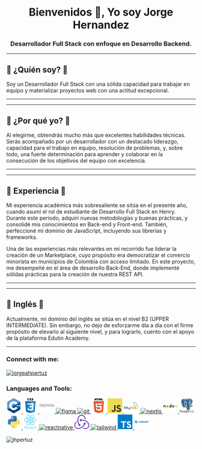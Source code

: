 <h1 align="center">Bienvenidos 👋, Yo soy Jorge Hernandez</h1>
<h3 align="center"> Desarrollador Full Stack con enfoque en Desarrollo Backend.</h3>
<hr>
<h2>📄 ¿Quién soy? 📄</h2>
<p>Soy un Desarrollador Full Stack con una sólida capacidad para trabajar en equipo y materializar proyectos web con una actitud excepcional.</p>
<hr>

<hr>
<h2>📌 ¿Por qué yo? 📌</h2>
<p>Al elegirme, obtendrás mucho más que excelentes habilidades técnicas. Serás acompañado por un desarrollador con un destacado liderazgo, capacidad para el trabajo en equipo, resolución de problemas, y, sobre todo, una fuerte determinación para aprender y colaborar en la consecución de los objetivos del equipo con excelencia.</p>
<hr>
<hr>
<h2>🚀 Experiencia 🚀</h2>
<p>Mi experiencia académica más sobresaliente se sitúa en el presente año, cuando asumí el rol de estudiante de Desarrollo Full Stack en Henry. Durante este periodo, adquirí nuevas metodologías y buenas prácticas, y consolidé mis conocimientos en Back-end y Front-end. También, perfeccioné mi dominio de JavaScript, incluyendo sus librerías y frameworks.

Una de las experiencias más relevantes en mi recorrido fue liderar la creación de un Marketplace, cuyo propósito era democratizar el comercio minorista en municipios de Colombia con acceso limitado. En este proyecto, me desempeñé en el área de desarrollo Back-End, donde implementé sólidas prácticas para la creación de nuestra REST API.</p>
<hr>
<hr>
<h2>📖 Inglés 📖</h2>
<p>Actualmente, mi dominio del inglés se sitúa en el nivel B2 (UPPER INTERMEDIATE). Sin embargo, no dejo de esforzarme día a día con el firme propósito de elevarlo al siguiente nivel, y para lograrlo, cuento con el apoyo de la plataforma Edutin Academy.</p>
<hr>


<h3 align="left">Connect with me:</h3>
<p align="left">
<a href="https://linkedin.com/in/jorgeahpertuz" target="blank"><img align="center" src="https://raw.githubusercontent.com/rahuldkjain/github-profile-readme-generator/master/src/images/icons/Social/linked-in-alt.svg" alt="jorgeahpertuz" height="30" width="40" /></a>
</p>

<h3 align="left">Languages and Tools:</h3>
<p align="left"> <a href="https://www.w3schools.com/cpp/" target="_blank" rel="noreferrer"> <img src="https://raw.githubusercontent.com/devicons/devicon/master/icons/cplusplus/cplusplus-original.svg" alt="cplusplus" width="40" height="40"/> </a> <a href="https://www.w3schools.com/css/" target="_blank" rel="noreferrer"> <img src="https://raw.githubusercontent.com/devicons/devicon/master/icons/css3/css3-original-wordmark.svg" alt="css3" width="40" height="40"/> </a> <a href="https://expressjs.com" target="_blank" rel="noreferrer"> <img src="https://raw.githubusercontent.com/devicons/devicon/master/icons/express/express-original-wordmark.svg" alt="express" width="40" height="40"/> </a> <a href="https://www.figma.com/" target="_blank" rel="noreferrer"> <img src="https://www.vectorlogo.zone/logos/figma/figma-icon.svg" alt="figma" width="40" height="40"/> </a> <a href="https://git-scm.com/" target="_blank" rel="noreferrer"> <img src="https://www.vectorlogo.zone/logos/git-scm/git-scm-icon.svg" alt="git" width="40" height="40"/> </a> <a href="https://www.w3.org/html/" target="_blank" rel="noreferrer"> <img src="https://raw.githubusercontent.com/devicons/devicon/master/icons/html5/html5-original-wordmark.svg" alt="html5" width="40" height="40"/> </a> <a href="https://developer.mozilla.org/en-US/docs/Web/JavaScript" target="_blank" rel="noreferrer"> <img src="https://raw.githubusercontent.com/devicons/devicon/master/icons/javascript/javascript-original.svg" alt="javascript" width="40" height="40"/> </a> <a href="https://www.mysql.com/" target="_blank" rel="noreferrer"> <img src="https://raw.githubusercontent.com/devicons/devicon/master/icons/mysql/mysql-original-wordmark.svg" alt="mysql" width="40" height="40"/> </a> <a href="https://nextjs.org/" target="_blank" rel="noreferrer"> <img src="https://cdn.worldvectorlogo.com/logos/nextjs-2.svg" alt="nextjs" width="40" height="40"/> </a> <a href="https://nodejs.org" target="_blank" rel="noreferrer"> <img src="https://raw.githubusercontent.com/devicons/devicon/master/icons/nodejs/nodejs-original-wordmark.svg" alt="nodejs" width="40" height="40"/> </a> <a href="https://www.postgresql.org" target="_blank" rel="noreferrer"> <img src="https://raw.githubusercontent.com/devicons/devicon/master/icons/postgresql/postgresql-original-wordmark.svg" alt="postgresql" width="40" height="40"/> </a> <a href="https://www.python.org" target="_blank" rel="noreferrer"> <img src="https://raw.githubusercontent.com/devicons/devicon/master/icons/python/python-original.svg" alt="python" width="40" height="40"/> </a> <a href="https://reactjs.org/" target="_blank" rel="noreferrer"> <img src="https://raw.githubusercontent.com/devicons/devicon/master/icons/react/react-original-wordmark.svg" alt="react" width="40" height="40"/> </a> <a href="https://reactnative.dev/" target="_blank" rel="noreferrer"> <img src="https://reactnative.dev/img/header_logo.svg" alt="reactnative" width="40" height="40"/> </a> <a href="https://redux.js.org" target="_blank" rel="noreferrer"> <img src="https://raw.githubusercontent.com/devicons/devicon/master/icons/redux/redux-original.svg" alt="redux" width="40" height="40"/> </a> <a href="https://tailwindcss.com/" target="_blank" rel="noreferrer"> <img src="https://www.vectorlogo.zone/logos/tailwindcss/tailwindcss-icon.svg" alt="tailwind" width="40" height="40"/> </a> <a href="https://www.typescriptlang.org/" target="_blank" rel="noreferrer"> <img src="https://raw.githubusercontent.com/devicons/devicon/master/icons/typescript/typescript-original.svg" alt="typescript" width="40" height="40"/> </a> <a href="https://webpack.js.org" target="_blank" rel="noreferrer"> <img src="https://raw.githubusercontent.com/devicons/devicon/d00d0969292a6569d45b06d3f350f463a0107b0d/icons/webpack/webpack-original-wordmark.svg" alt="webpack" width="40" height="40"/> </a> </p>

<p><img align="center" src="https://github-readme-stats.vercel.app/api/top-langs?username=jhpertuz&show_icons=true&locale=en&layout=compact" alt="jhpertuz" /></p>
